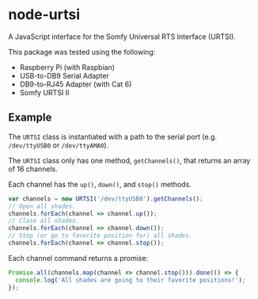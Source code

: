 # node-urtsi

A JavaScript interface for the Somfy Universal RTS Interface (URTSI).

This package was tested using the following:

- Raspberry Pi (with Raspbian)
- USB-to-DB9 Serial Adapter
- DB9-to-RJ45 Adapter (with Cat 6)
- Somfy URTSI II

## Example

The `URTSI` class is instantiated with a path to the serial port (e.g. `/dev/ttyUSB0` or `/dev/ttyAMA0`).

The `URTSI` class only has one method, `getChannels()`, that returns an array of 16 channels.

Each channel has the `up()`, `down()`, and `stop()` methods.

```js
var channels = new URTSI('/dev/ttyUSB0').getChannels();
// Open all shades.
channels.forEach(channel => channel.up());
// Close all shades.
channels.forEach(channel => channel.down());
// Stop (or go to favorite position for) all shades.
channels.forEach(channel => channel.stop());
```

Each channel command returns a promise:

```js
Promise.all(channels.map(channel => channel.stop())).done(() => {
  console.log('All shades are going to their favorite positions!');
});
```
